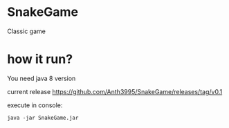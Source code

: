 # SnakeGame
Classic game


# how it run?

You need java 8 version

current release https://github.com/Anth3995/SnakeGame/releases/tag/v0.1

execute in console:

    java -jar SnakeGame.jar
